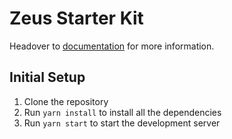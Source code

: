 # Zeus Starter Kit

Headover to [documentation]() for more information.

## Initial Setup

1. Clone the repository
2. Run `yarn install` to install all the dependencies
3. Run `yarn start` to start the development server
